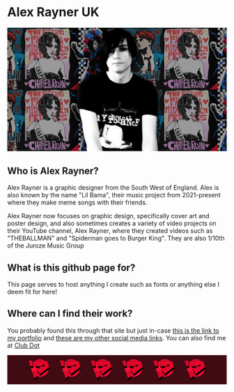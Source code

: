 # Alex Rayner UK

![banner with collection of posters i have made with a headshot of me in the centre](https://github.com/alexrayneruk/.github/blob/main/design%20dot%20banner%202%20but%20for%20main%20site.png?raw=true)

## Who is Alex Rayner?

Alex Rayner is a graphic designer from the South West of England. Alex is also known by the name "Lil Bama", their music project from 2021-present where they make meme songs with their friends.

Alex Rayner now focuses on graphic design, specifically cover art and poster design, and also sometimes creates a variety of video projects on their YouTube channel, Alex Rayner, where they created videos such as "THEBALLMAN" and "Spiderman goes to Burger King". They are also 1/10th of the Juroze Music Group

## What is this github page for?

This page serves to host anything I create such as fonts or anything else I deem fit for here!

## Where can I find their work?

You probably found this through that site but just in-case [this is the link to my portfolio](https://www.alexrayner.uk/) and [these are my other social media links](https://www.alexrayner.uk/links). You can also find me at [Club Dot](https://club.alexrayner.uk/)

![Alex Rayner UK Logos so so many in this little footer](https://github.com/alexrayneruk/.github/blob/main/alex%20rayner%20logo%20footer.png?raw=true)
